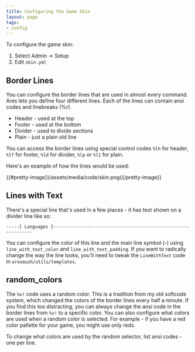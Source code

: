 ```yaml
---
title: Configuring the Game Skin
layout: page
tags:
- config
---
```


To configure the game skin:

1. Select Admin -> Setup
2. Edit `skin.yml` 

## Border Lines

You can configure the border lines that are used in almost every command.  Ares lets you define four different lines.  Each of the lines can contain ansi codes and linebreaks (%r).

* Header - used at the top
* Footer - used at the bottom
* Divider - used to divide sections
* Plain - just a plain old line

You can access the border lines using special control codes `%lh` for header, `%lf` for footer, `%ld` for divider, `%lp` or `%l1` for plain.

Here's an example of how the lines would be used:

{{#pretty-image}}/assets/media/code/skin.png{{/pretty-image}}

## Lines with Text

There's a special line that's used in a few places - it has text shown on a divider line like so:

    -----[ Languages ]--------------------------------------------------------------

You can configure the color of this line and the main line symbol (-) using `line_with_text_color` and `line_with_text_padding`.  If you want to radically change the way the line looks, you'll need to tweak the `LineWithText` code in `aresmush/utils/templates`.

## random_colors

The `%x!` code uses a random color.  This is a tradition from my old softcode system, which changed the colors of the border lines every half a minute.  If you find this too distracting, you can always change the ansi code in the border lines from `%x!` to a specific color.   You can also configure what colors are used when a random color is selected.  For example - if you have a red color pallette for your game, you might use only reds.

To change what colors are used by the random selector, list ansi codes - one per line.